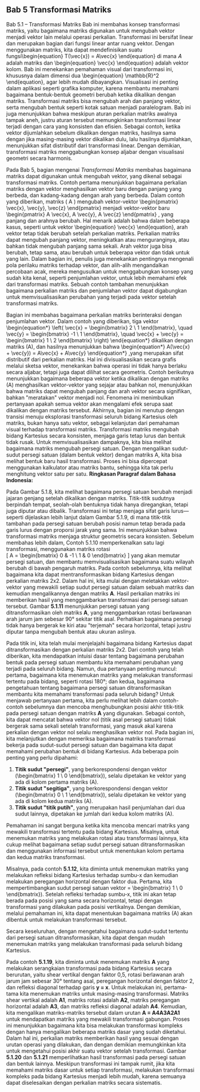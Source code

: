 ## Bab 5 Transformasi Matriks
Bab 5.1 – Transformasi Matriks
Bab ini membahas konsep transformasi matriks, yaitu bagaimana matriks digunakan untuk mengubah vektor menjadi vektor lain melalui operasi perkalian. Transformasi ini bersifat linear dan merupakan bagian dari fungsi linear antar ruang vektor. Dengan menggunakan matriks, kita dapat mendefinisikan suatu fungsi\begin{equation}
T(\vec{x}) = A\vec{x}
\end{equation} di mana 𝐴 adalah matriks dan \begin{equation}
\vec{x}
\end{equation}
adalah vektor kolom. Bab ini menekankan pemahaman visual dari transformasi ini, khususnya dalam dimensi dua \begin{equation}
\mathbb{R}^2
\end{equation}, agar lebih mudah dibayangkan. Visualisasi ini penting dalam aplikasi seperti grafika komputer, karena membantu memahami bagaimana bentuk-bentuk geometri berubah ketika dikalikan dengan matriks. Transformasi matriks bisa mengubah arah dan panjang vektor, serta mengubah bentuk seperti kotak satuan menjadi paralelogram. Bab ini juga menunjukkan bahwa meskipun aturan perkalian matriks awalnya tampak aneh, justru aturan tersebut memungkinkan transformasi linear terjadi dengan cara yang konsisten dan efisien. Sebagai contoh, ketika vektor dijumlahkan sebelum dikalikan dengan matriks, hasilnya sama dengan jika masing-masing vektor dikalikan dulu, lalu hasilnya dijumlahkan, menunjukkan sifat distributif dari transformasi linear. Dengan demikian, transformasi matriks menggabungkan konsep aljabar dengan visualisasi geometri secara harmonis.

Pada Bab 5, bagian mengenai *Transformasi Matriks* membahas bagaimana matriks dapat digunakan untuk mengubah vektor, yang dikenal sebagai transformasi matriks. Contoh pertama menunjukkan bagaimana perkalian matriks dengan vektor menghasilkan vektor baru dengan panjang yang berbeda, dan kadang-kadang dengan arah yang berbeda. Dalam contoh yang diberikan, matriks \( A \) mengubah vektor-vektor \begin{pmatrix} \vec{x}, \vec{y}, \vec{z} \end{pmatrix}
menjadi vektor-vektor baru \begin{pmatrix} A \vec{x}, A \vec{y}, A \vec{z} \end{pmatrix}
, yang panjang dan arahnya berubah. Hal menarik adalah bahwa dalam beberapa kasus, seperti untuk vektor \begin{equation}
\vec{x}
\end{equation}, arah vektor tetap tidak berubah setelah perkalian matriks. Perkalian matriks dapat mengubah panjang vektor, meningkatkan atau menguranginya, atau bahkan tidak mengubah panjang sama sekali. Arah vektor juga bisa berubah, tetap sama, atau berubah untuk beberapa vektor dan tidak untuk yang lain. Dalam bagian ini, penulis juga menekankan pentingnya mengenali pola perilaku matriks terhadap vektor, dan alih-alih mengandalkan percobaan acak, mereka mengusulkan untuk menggabungkan konsep yang sudah kita kenal, seperti penjumlahan vektor, untuk lebih memahami efek dari transformasi matriks. Sebuah contoh tambahan menunjukkan bagaimana perkalian matriks dan penjumlahan vektor dapat digabungkan untuk memvisualisasikan perubahan yang terjadi pada vektor setelah transformasi matriks.

Bagian ini membahas bagaimana perkalian matriks berinteraksi dengan penjumlahan vektor. Dalam contoh yang diberikan, tiga vektor \begin{equation*}
\left(
\vec{x} = \begin{bmatrix} 2 \\ 1 \end{bmatrix}, \quad
\vec{y} = \begin{bmatrix} -1 \\ 1 \end{bmatrix}, \quad
\vec{x} + \vec{y} = \begin{bmatrix} 1 \\ 2 \end{bmatrix}
\right)
\end{equation*}
dikalikan dengan matriks \(A\), dan hasilnya menunjukkan bahwa \begin{equation*}
A(\vec{x} + \vec{y}) = A\vec{x} + A\vec{y}
\end{equation*}
 ,yang merupakan sifat distributif dari perkalian matriks. Hal ini divisualisasikan secara grafis melalui sketsa vektor, menekankan bahwa operasi ini tidak hanya berlaku secara aljabar, tetapi juga dapat dilihat secara geometris. Contoh berikutnya menunjukkan bagaimana beberapa vektor ketika dikalikan dengan matriks \(A\) menghasilkan vektor-vektor yang sejajar atau bahkan nol, menunjukkan bahwa matriks dapat mengubah panjang dan arah vektor secara signifikan, bahkan "meratakan" vektor menjadi nol. Fenomena ini menimbulkan pertanyaan apakah semua vektor akan mengalami efek serupa saat dikalikan dengan matriks tersebut. Akhirnya, bagian ini menutup dengan transisi menuju eksplorasi transformasi seluruh bidang Kartesius oleh matriks, bukan hanya satu vektor, sebagai kelanjutan dari pemahaman visual terhadap transformasi matriks.
Transformasi matriks mengubah bidang Kartesius secara konsisten, menjaga garis tetap lurus dan bentuk tidak rusak. Untuk memvisualisasikan dampaknya, kita bisa melihat bagaimana matriks mengubah persegi satuan. Dengan mengalikan sudut-sudut persegi satuan (dalam bentuk vektor) dengan matriks A, kita bisa melihat bentuk baru hasil transformasi. Proses ini bisa dipercepat menggunakan kalkulator atau matriks bantu, sehingga kita tak perlu menghitung vektor satu per satu.
**Ringkasan Paragraf dalam Bahasa Indonesia:**

Pada Gambar 5.1.8, kita melihat bagaimana persegi satuan berubah menjadi jajaran genjang setelah dikalikan dengan matriks. Titik-titik sudutnya berpindah tempat, seolah-olah bentuknya tidak hanya diregangkan, tetapi juga diputar atau dibalik. Transformasi ini tetap menjaga sifat garis lurus—seperti dijelaskan lebih lanjut dalam Gambar 5.1.9, di mana titik-titik tambahan pada persegi satuan berubah posisi namun tetap berada pada garis lurus dengan proporsi jarak yang sama. Ini menunjukkan bahwa transformasi matriks menjaga struktur geometris secara konsisten. Sebelum membahas lebih dalam, Contoh 5.1.10 memperkenalkan satu lagi transformasi, menggunakan matriks rotasi  
\[
A = \begin{bmatrix} 0 & -1 \\ 1 & 0 \end{bmatrix}
\]
yang akan memutar persegi satuan, dan membantu memvisualisasikan bagaimana suatu wilayah berubah di bawah pengaruh matriks.
Pada contoh sebelumnya, kita melihat bagaimana kita dapat mentransformasikan bidang Kartesius dengan perkalian matriks 2x2. Dalam hal ini, kita mulai dengan meletakkan vektor-vektor yang mewakili setiap sudut persegi satuan dalam sebuah matriks dan kemudian mengalikannya dengan matriks **A**. Hasil perkalian matriks ini memberikan hasil yang menggambarkan transformasi dari persegi satuan tersebut. Gambar **5.1.11** menunjukkan persegi satuan yang ditransformasikan oleh matriks **A**, yang menggambarkan rotasi berlawanan arah jarum jam sebesar 90° sekitar titik asal. Perhatikan bagaimana persegi tidak hanya bergerak ke kiri atau "terjemah" secara horizontal, tetapi justru diputar tanpa mengubah bentuk atau ukuran aslinya. 

Pada titik ini, kita telah mulai menjelajahi bagaimana bidang Kartesius dapat ditransformasikan dengan perkalian matriks 2x2. Dari contoh yang telah diberikan, kita mendapatkan intuisi dasar tentang bagaimana perubahan bentuk pada persegi satuan membantu kita memahami perubahan yang terjadi pada seluruh bidang. Namun, dua pertanyaan penting muncul: pertama, bagaimana kita menemukan matriks yang melakukan transformasi tertentu pada bidang, seperti rotasi 180°; dan kedua, bagaimana pengetahuan tentang bagaimana persegi satuan ditransformasikan membantu kita memahami transformasi pada seluruh bidang?
Untuk menjawab pertanyaan pertama, kita perlu melihat lebih dalam contoh-contoh sebelumnya dan mencoba menghubungkan posisi akhir titik-titik pada persegi satuan dengan matriks **A** yang digunakan. Sebagai contoh, kita dapat mencatat bahwa vektor nol (titik asal persegi satuan) tidak bergerak sama sekali setelah transformasi, yang masuk akal karena perkalian dengan vektor nol selalu menghasilkan vektor nol.
Pada bagian ini, kita melanjutkan dengan memeriksa bagaimana matriks transformasi bekerja pada sudut-sudut persegi satuan dan bagaimana kita dapat memahami perubahan bentuk di bidang Kartesius. Ada beberapa poin penting yang perlu dipahami:

1. **Titik sudut "persegi"**, yang berkorespondensi dengan vektor \(\begin{bmatrix} 1 \\ 0 \end{bmatrix}\), selalu dipetakan ke vektor yang ada di kolom pertama matriks \(A\).
2. **Titik sudut "segitiga"**, yang berkorespondensi dengan vektor \(\begin{bmatrix} 0 \\ 1 \end{bmatrix}\), selalu dipetakan ke vektor yang ada di kolom kedua matriks \(A\).
3. **Titik sudut "titik putih"**, yang merupakan hasil penjumlahan dari dua sudut lainnya, dipetakan ke jumlah dari kedua kolom matriks \(A\).

Pemahaman ini sangat berguna ketika kita mencoba mencari matriks yang mewakili transformasi tertentu pada bidang Kartesius. Misalnya, untuk menemukan matriks yang melakukan rotasi atau transformasi lainnya, kita cukup melihat bagaimana setiap sudut persegi satuan ditransformasikan dan menggunakan informasi tersebut untuk menentukan kolom pertama dan kedua matriks transformasi.

Misalnya, pada contoh **5.1.12**, kita diminta untuk menemukan matriks yang melakukan refleksi bidang Kartesius terhadap sumbu-x dan kemudian melakukan peregangan horizontal dengan faktor dua. Pertama, kita mempertimbangkan sudut persegi satuan vektor = \begin{bmatrix} 1 \\ 0 \end{bmatrix}\). Setelah refleksi terhadap sumbu-x, titik ini akan tetap berada pada posisi yang sama secara horizontal, tetapi dengan transformasi yang dilakukan pada posisi vertikalnya. Dengan demikian, melalui pemahaman ini, kita dapat menentukan bagaimana matriks \(A\) akan dibentuk untuk melakukan transformasi tersebut.

Secara keseluruhan, dengan mengetahui bagaimana sudut-sudut tertentu dari persegi satuan ditransformasikan, kita dapat dengan mudah menemukan matriks yang melakukan transformasi pada seluruh bidang Kartesius.

Pada contoh **5.1.19**, kita diminta untuk menemukan matriks **A** yang melakukan serangkaian transformasi pada bidang Kartesius secara berurutan, yaitu shear vertikal dengan faktor 0,5, rotasi berlawanan arah jarum jam sebesar 30° tentang asal, peregangan horizontal dengan faktor 2, dan refleksi diagonal terhadap garis **y = x**. Untuk melakukan ini, pertama-tama kita menemukan matriks untuk masing-masing transformasi. Matriks shear vertikal adalah **A1**, matriks rotasi adalah **A2**, matriks peregangan horizontal adalah **A3**, dan matriks refleksi diagonal adalah **A4**. Kemudian, kita mengalikan matriks-matriks tersebut dalam urutan **A = A4A3A2A1** untuk mendapatkan matriks yang mewakili transformasi gabungan. Proses ini menunjukkan bagaimana kita bisa melakukan transformasi kompleks dengan hanya mengalikan beberapa matriks dasar yang sudah diketahui. Dalam hal ini, perkalian matriks memberikan hasil yang sesuai dengan urutan operasi yang dilakukan, dan dengan demikian memungkinkan kita untuk mengetahui posisi akhir suatu vektor setelah transformasi. Gambar **5.1.20** dan **5.1.21** memperlihatkan hasil transformasi pada persegi satuan dan bentuk lainnya. Meskipun transformasi ini tampak rumit, jika kita memahami matriks dasar untuk setiap transformasi, melakukan transformasi kompleks pada bidang Kartesius menjadi lebih mudah, karena semuanya dapat diselesaikan dengan perkalian matriks secara sistematis.